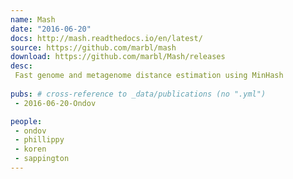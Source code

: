 ```yaml
---
name: Mash
date: "2016-06-20"
docs: http://mash.readthedocs.io/en/latest/
source: https://github.com/marbl/mash
download: https://github.com/marbl/Mash/releases
desc:
 Fast genome and metagenome distance estimation using MinHash
 
pubs: # cross-reference to _data/publications (no ".yml")
 - 2016-06-20-Ondov

people:
 - ondov
 - phillippy
 - koren
 - sappington
---
```

